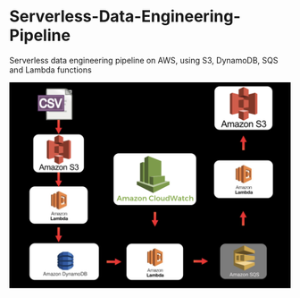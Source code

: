 # Serverless-Data-Engineering-Pipeline
Serverless data engineering pipeline on AWS, using S3, DynamoDB, SQS and Lambda functions

<img src="Data_engineering_architecture.png"
     alt="Markdown Monster icon"
     width="600"
     align="left"
     style="float: center; margin-right: 10px;" />
